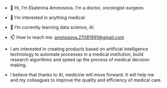 - 👋 Hi, I’m Ekaterina Ammosova. I'm a doctor, oncologist-surgeon.
- 👀 I’m interested in anything medical. 
- 🌱 I’m currently learning data science, AI. 
- 📫 How to reach me: ammosova.27081991@gmail.com

-  I am interested in creating products based on artificial intelligence technology to automate processes in a medical institution, build research algorithms and speed up the process of medical decision making.
- I believe that thanks to AI, medicine will move forward. It will help me and my colleagues to improve the quality and efficiency of medical care. 

<!---
kattammos/kattammos is a ✨ special ✨ repository because its `README.md` (this file) appears on your GitHub profile.
You can click the Preview link to take a look at your changes.
--->

